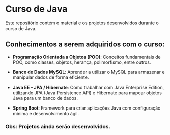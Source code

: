 # Curso de Java

Este repositório contém o material e os projetos desenvolvidos durante o curso de Java.

## Conhecimentos a serem adquiridos com o curso:

- **Programação Orientada a Objetos (POO)**: Conceitos fundamentais de POO, como classes, objetos, herança, polimorfismo, entre outros.
  
- **Banco de Dados MySQL**: Aprender a utilizar o MySQL para armazenar e manipular dados de forma eficiente.
  
- **Java EE - JPA / Hibernate**: Como trabalhar com Java Enterprise Edition, utilizando JPA (Java Persistence API) e Hibernate para mapear objetos Java para um banco de dados.
  
- **Spring Boot**: Framework para criar aplicações Java com configuração mínima e desenvolvimento ágil.

### Obs: Projetos ainda serão desenvolvidos.

